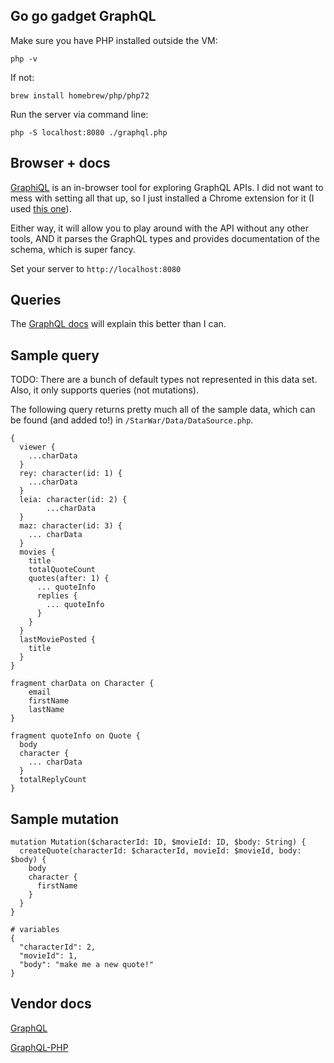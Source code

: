 ## Go go gadget GraphQL
Make sure you have PHP installed outside the VM:
```
php -v
```

If not:
```
brew install homebrew/php/php72
```

Run the server via command line: 
```
php -S localhost:8080 ./graphql.php
```

## Browser + docs
[GraphiQL](https://github.com/graphql/graphiql) is an in-browser tool for exploring GraphQL APIs. I did not want to mess with setting all that up, so I just installed a Chrome extension for it (I used [this one](https://chrome.google.com/webstore/detail/graphiql-feen/mcbfdonlkfpbfdpimkjilhdneikhfklp?hl=en-US)).

Either way, it will allow you to play around with the API without any other tools, AND it parses the GraphQL types and provides documentation of the schema, which is super fancy.

Set your server to `http://localhost:8080` 

## Queries

The [GraphQL docs](http://graphql.org/learn/queries/) will explain this better than I can. 
 
## Sample query 
TODO: There are a bunch of default types not represented in this data set. Also, it only supports queries (not mutations).

The following query returns pretty much all of the sample data, which can be found (and added to!) in `/StarWar/Data/DataSource.php`.

```
{
  viewer {
    ...charData
  }
  rey: character(id: 1) {
    ...charData
  }
  leia: character(id: 2) {
		...charData
  }
  maz: character(id: 3) {
    ... charData
  }
  movies {
    title
    totalQuoteCount
    quotes(after: 1) {
      ... quoteInfo
      replies {
        ... quoteInfo
      }
    }
  }
  lastMoviePosted {
    title
  }
}

fragment charData on Character {
    email
    firstName
    lastName
}

fragment quoteInfo on Quote {
  body
  character {
    ... charData    
  }
  totalReplyCount
}
```

## Sample mutation
```
mutation Mutation($characterId: ID, $movieId: ID, $body: String) {
  createQuote(characterId: $characterId, movieId: $movieId, body: $body) {
    body
    character {
      firstName
    }
  }
}
```
```
# variables
{
  "characterId": 2,
  "movieId": 1, 
  "body": "make me a new quote!"
}
```

## Vendor docs

[GraphQL](http://graphql.org/) 

[GraphQL-PHP](http://webonyx.github.io/graphql-php/) 